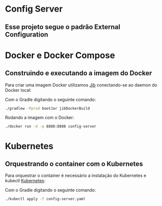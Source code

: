 # Config Server

## Esse projeto segue o padrão **External Configuration**

# Docker e Docker Compose

## Construindo e executando a imagem do Docker
Para criar uma imagem Docker utilizamos [Jib](https://github.com/GoogleContainerTools/jib/tree/master/jib-gradle-plugin) conectando-se ao daemon do Docker local:

Com o Gradle digitando o seguinte comando: 
 ```bash
./gradlew -Pprod bootJar jibDockerBuild
```

Rodando a imagem com o Docker: 
 ```bash
./docker run -d -p 8888:8888 config-server
```

# Kubernetes

## Orquestrando o container com o Kubernetes
Para orquestrar o container é necessário a instalação do Kubernetes e kubectl [Kubernetes](https://kubernetes.io/docs/tasks/tools/install-kubectl/):

Com o Gradle digitando o seguinte comando: 
 ```bash
./kubectl apply -f config-server.yaml
```